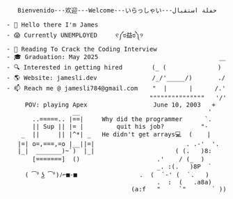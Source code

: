

<!--
**skxvtchy/skxvtchy** is a ✨ _special_ ✨ repository because its `README.md` (this file) appears on your GitHub profile.
Here are some ideas to get you started:
-->
<pre>
                                                                   ,:                                                  __|__
   Bienvenido---欢迎---Welcome---いらっしゃい---حفلة استقبال           ,' |                                      ------oo(_)oo------
                                                                /   :              __,-~~/~    `---.                
- 👋 Hello there I'm James                                   --'   /              _/_,---(      ,    )          
- 😱 Currently UNEMPLOYED     ୧༼ಠ益ಠ༽୨                       \/ />/           __ /        <    /   )  \___
- 📰 Reading To Crack the Coding Interview                   / /_\-- --===;;;'====------------------===;;;===------ -
- 🎓 Graduation: May 2025                                 __/   /               \/  ~"~"~"~"~"~\~"~)~"/
- 🔍 Interested in getting hired        (_ (              ) '-. /               (_ (   \  (     >    \)
- 🌎 Website: jamesli.dev               /_/'_____/)       ./  :\                 \_( _ <         >_>'
- 📫 Reach me @ jamesli784@gmail.com    "  |      |      /.' '                    ~ `-i' ::>|--"
                                       """""""""""""""   '/'     pls hire me            I;|.|.|
     POV: playing Apex                  June 10, 2003   +      I have no cache         <|i::|i|`.        Pointer?
                  __                                   '             💵              (` ^'"`-' ")   I barely know her
       ..=====.. |==|     Why did the programmer      `.                                                           ⤴
       || Sup || |= |         quit his job?          "-                     
    _  ||     || |^*| _   He didn't get arrays💻  (    |               .==\""/==.    
   |=| o=,===,=o |__||=|                         . .-'  '.             ((+) .  .:)                 
   |_|  _______)~`)  |_|                      ( (.   )8:               |'.-(o)-.'|         Thanks For Visiting!!!
       [=======]  ()                     .'    / (_  )                 \/  \_/  \/              ⊂(◉‿◉)つ
                                         _. :(.   )8P  `             I dont even own a               
     ( ͡° ͜ʖ ͡°)ﾉ⌐■-■                 .  (  `-' (  `.   )                   console
                                         .  :  (   .a8a)           but I do have a 1080ti       
                                  (a:f   "     `"       ` ))
</pre>
